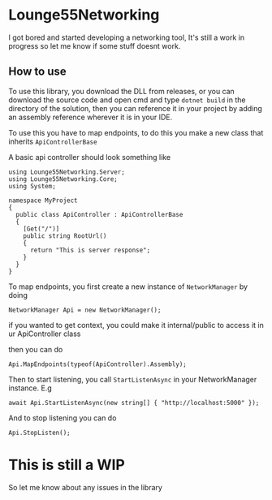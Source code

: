# Lounge55Networking
I got bored and started developing a networking tool, It's still a work in progress
 so let me know if some stuff doesnt work. 

 ## How to use
 To use this library, you download the DLL from releases, or you can download the source code and open cmd and type 
 `dotnet build` in the directory of the solution, then you can reference it in your project by adding an assembly reference
 wherever it is in your IDE.

 
 To use this you have to map endpoints, to do this you make a new class that inherits `ApiControllerBase`

A basic api controller should look something like
```
using Lounge55Networking.Server;
using Lounge55Networking.Core;
using System;

namespace MyProject
{
  public class ApiController : ApiControllerBase
  {
    [Get("/")]
    public string RootUrl()
    {
      return "This is server response";
    }
  }
}
```
To map endpoints, you first create a new instance of
`NetworkManager` by doing
```
NetworkManager Api = new NetworkManager();
```
if you wanted to get context, you could make it internal/public to access it in ur ApiController class


then you can do
```
Api.MapEndpoints(typeof(ApiController).Assembly);
```
Then to start listening,
you call `StartListenAsync` in
your NetworkManager instance.
E.g
```
await Api.StartListenAsync(new string[] { "http://localhost:5000" });
```
And to stop listening you can do
```
Api.StopListen();
```
# This is still a WIP
So let me know about any issues in the library
